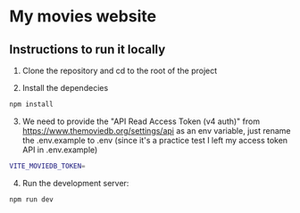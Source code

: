 # My movies website


## Instructions to run it locally

1. Clone the repository and cd to the root of the project

2. Install the dependecies 
```bash
npm install
```
3. We need to provide the "API Read Access Token (v4 auth)" from https://www.themoviedb.org/settings/api as an env variable, just rename the .env.example to .env (since it's a practice test I left my access token API in .env.example)
```bash
VITE_MOVIEDB_TOKEN=
```
4. Run the development server:
```bash
npm run dev
```